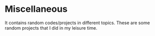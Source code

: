 # Miscellaneous
It contains random codes/projects in different topics.
These are some random projects that I did in my leisure time.
